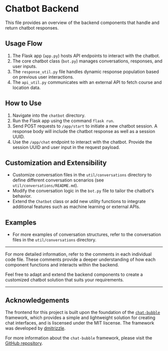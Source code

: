 # Chatbot Backend

This file provides an overview of the backend components that handle and return chatbot responses.

## Usage Flow

1. The Flask app (`app.py`) hosts API endpoints to interact with the chatbot.
2. The core chatbot class (`bot.py`) manages conversations, responses, and user inputs.
3. The `response_util.py` file handles dynamic response population based on previous user interactions.
4. The `api_util.py` communicates with an external API to fetch course and location data.

## How to Use

1. Navigate into the `chatbot` directory.
2. Run the Flask app using the command `flask run`.
3. Send POST requests to `/app/start` to initiate a new chatbot session. A response body will include the chatbot response as well as a session UUID.
4. Use the `/app/chat` endpoint to interact with the chatbot. Provide the session UUID and user input in the request payload.

## Customization and Extensibility

- Customize conversation files in the `util/conversations` directory to define different conversation scenarios (see `util/conversations/README.md`).
- Modify the conversation logic in the `bot.py` file to tailor the chatbot's behavior.
- Extend the `Chatbot` class or add new utility functions to integrate additional features such as machine learning or external APIs.

## Examples

- For more examples of conversation structures, refer to the conversation files in the `util/conversations` directory.

---

For more detailed information, refer to the comments in each individual code file. These comments provide a deeper understanding of how each component functions and interacts within the backend.

Feel free to adapt and extend the backend components to create a customized chatbot solution that suits your requirements.

---

## Acknowledgements

The frontend for this project is built upon the foundation of the [`chat-bubble`](https://github.com/dmitrizzle/chat-bubble) framework, which provides a simple and lightweight solution for creating chat interfaces, and is liscensed under the MIT liscense. The framework was developed by [dmitrizzle](https://github.com/dmitrizzle). 

For more information about the `chat-bubble` framework, please visit the [GitHub repository](https://github.com/dmitrizzle/chat-bubble).
